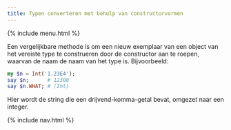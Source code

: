 ```yaml
---
title: Typen converteren met behulp van constructorvormen
---
```


{% include menu.html %}

Een vergelijkbare methode is om een nieuw exemplaar van een object van het vereiste type te construeren door de constructor aan te roepen, waarvan de naam de naam van het type is. Bijvoorbeeld:

```raku
my $n = Int('1.23E4');
say $n;      # 12300
say $n.WHAT; # (Int)
```

Hier wordt de string die een drijvend-komma-getal bevat, omgezet naar een integer.

{% include nav.html %}